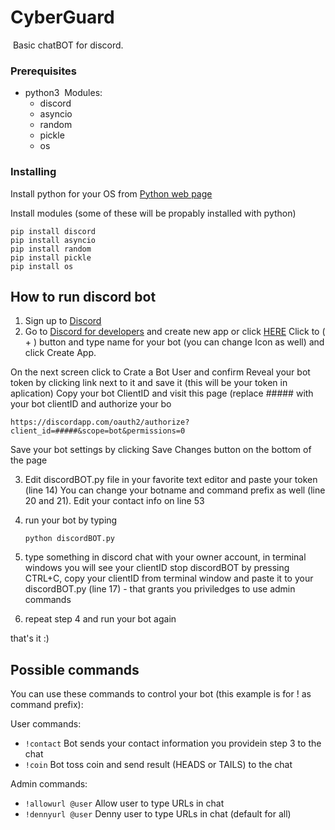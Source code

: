 
# CyberGuard
​
Basic chatBOT for discord.
### Prerequisites
* python3
​
  Modules:
  * discord
  * asyncio
  * random
  * pickle
  * os
### Installing
Install python for your OS from [Python web page](https://www.python.org/downloads/)

Install modules (some of these will be propably installed with python)
```
pip install discord
pip install asyncio
pip install random
pip install pickle
pip install os
```
## How to run discord bot
1. Sign up to [Discord](https://discordapp.com/)
2. Go to [Discord for developers](https://discordapp.com/developers/) and create new app or click [HERE](https://discordapp.com/developers/applications/me#top)
  Click to ( + ) button and type name for your bot (you can change Icon as well) and click Create App. 
  
  On the next screen click to Crate a Bot User and confirm
  Reveal your bot token by clicking link next to it and save it (this will be your token in aplication)
  Copy your bot ClientID and visit this page (replace ##### with your bot clientID and authorize your bo
  ```
  https://discordapp.com/oauth2/authorize?client_id=#####&scope=bot&permissions=0
  ```
  Save your bot settings by clicking Save Changes button on the bottom of the page
 
 3. Edit discordBOT.py file in your favorite text editor and paste your token (line 14)
   You can change your botname and command prefix as well (line 20 and 21). Edit your contact info on line 53

4. run your bot by typing
   ```
   python discordBOT.py
   ```
 5. type something in discord chat with your owner account, in terminal windows you will see your clientID
   stop discordBOT by pressing CTRL+C, copy your clientID from terminal window and paste it to your discordBOT.py (line 17) - that grants you priviledges to use admin commands
   
 6. repeat step 4 and run your bot again
 
 that's it :)
 
 ## Possible commands
 You can use these commands to control your bot (this example is for ! as command prefix):
 
   User commands:
   * ``` !contact ``` Bot sends your contact information you providein step 3 to the chat
   * ``` !coin ``` Bot toss coin and send result (HEADS or TAILS) to the chat
   
   Admin commands:
   * ``` !allowurl @user ``` Allow user to type URLs in chat
   * ``` !dennyurl @user ``` Denny user to type URLs in chat (default for all)
